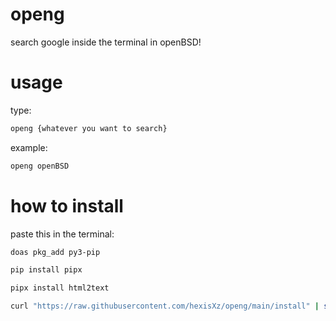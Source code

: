 # openg
search google inside the terminal in openBSD!


# usage 
type:
```sh
openg {whatever you want to search}
```
example:
```sh
openg openBSD
```

# how to install
paste this in the terminal:
```sh
doas pkg_add py3-pip 

pip install pipx

pipx install html2text 

curl "https://raw.githubusercontent.com/hexisXz/openg/main/install" | sh
```
